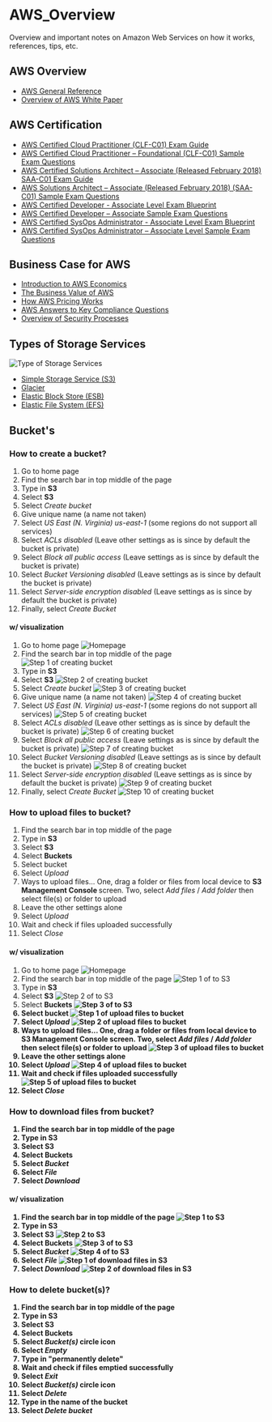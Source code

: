 # AWS_Overview
Overview and important notes on Amazon Web Services on how it works, references, tips, etc. 

## AWS Overview 
* [AWS General Reference](https://docs.aws.amazon.com/general/latest/gr/aws-general.pdf)
* [Overview of AWS White Paper](https://d0.awsstatic.com/whitepapers/aws-overview.pdf)

## AWS Certification
* [AWS Certified Cloud Practitioner (CLF-C01) Exam Guide](https://d1.awsstatic.com/training-and-certification/Docs%20-%20Cloud%20Practitioner/AWS%20Certified%20Cloud%20Practitioner_Exam_Guide_v1.4_FINAL.PDF)
* [AWS Certified Cloud Practitioner – Foundational (CLF-C01) Sample Exam Questions](https://d1.awsstatic.com/training-and-certification/Docs%20-%20Cloud%20Practitioner/AWS%20Certified%20Cloud%20Practioner_Sample%20Questions_v1.1_FINAL.PDF)
* [AWS Certified Solutions Architect – Associate (Released February 2018) SAA-C01 Exam Guide](https://d1.awsstatic.com/training-and-certification/docs-sa-assoc/AWS_Certified_Solutions_Architect_Associate_Feb_2018_%20Exam_Guide_v1.5.2.pdf)
* [AWS Solutions Architect – Associate (Released February 2018) (SAA-C01) Sample Exam Questions](https://d1.awsstatic.com/training-and-certification/docs-sa-assoc/AWS_Certified_Solutions%20Architect_Associate_Feb_2018_Sample%20Questions_v1.0.pdf)
* [AWS Certified Developer - Associate Level Exam Blueprint](http://awstrainingandcertification.s3.amazonaws.com/production/AWS_certified_developer_associate_blueprint.pdf)
* [AWS Certified Developer – Associate Sample Exam Questions](https://d1.awsstatic.com/training-and-certification/docs-dev-associate/AWS_certified_developer_associate_examsample.pdf)
* [AWS Certified SysOps Administrator - Associate Level Exam Blueprint](http://awstrainingandcertification.s3.amazonaws.com/production/AWS_certified_sysops_associate_blueprint.pdf)
* [AWS Certified SysOps Administrator – Associate Level Sample Exam Questions](https://d0.awsstatic.com/training-and-certification/docs/AWS_certified_sysops_associate_examsample.pdf)
## Business Case for AWS
* [Introduction to AWS Economics](https://d1.awsstatic.com/whitepapers/introduction-to-aws-cloud-economics-final.pdf)
* [The Business Value of AWS](https://d1.awsstatic.com/whitepapers/introduction-to-aws-cloud-economics-final.pdf)
* [How AWS Pricing Works](https://d1.awsstatic.com/whitepapers/aws_pricing_overview.pdf)
* [AWS Answers to Key Compliance Questions](https://d1.awsstatic.com/whitepapers/compliance/AWS_Answers_to_Key_Compliance_Questions.pdf)
* [Overview of Security Processes](https://d0.awsstatic.com/whitepapers/Security/AWS_Security_Whitepaper.pdf)

## Types of Storage Services
![Type of Storage Services](https://github.com/samuelroiz/AWS_Overview/blob/main/Images/AWS_storage_list.png)
* [Simple Storage Service (S3)](https://docs.aws.amazon.com/AmazonS3/latest/userguide/Welcome.html)
* [Glacier](https://www.whizlabs.com/blog/what-is-amazon-glacier/#:~:text=Amazon%20Web%20Services%20Amazon%20Glacier%20is%20considered%20as,to%20archive%20storage%20for%20saving%20costs%20on%20storage.)
* [Elastic Block Store (ESB)](https://docs.aws.amazon.com/AWSEC2/latest/UserGuide/AmazonEBS.html)
* [Elastic File System (EFS)](https://docs.aws.amazon.com/efs/latest/ug/whatisefs.html)

## Bucket's

### How to create a bucket? 
1. Go to home page
2. Find the search bar in top middle of the page
3. Type in <b> S3 </b>
4. Select <b> S3 </b>
5. Select <i> Create bucket </i>
6. Give unique name (a name not taken)
7. Select <i> US East (N. Virginia) us-east-1 </i> (some regions do not support all services)
8. Select <i> ACLs disabled </i> (Leave other settings as is since by default the bucket is private)
9. Select <i> Block all public access </i> (Leave settings as is since by default the bucket is private)
10. Select <i> Bucket Versioning disabled </i> (Leave settings as is since by default the bucket is private)
11. Select <i> Server-side encryption disabled </i> (Leave settings as is since by default the bucket is private)
12. Finally, select <i> Create Bucket </i>

#### w/ visualization
1. Go to home page ![Homepage](https://github.com/samuelroiz/AWS_Overview/blob/main/Images/Bucket/Create/homepage_amazon.png)
2. Find the search bar in top middle of the page ![Step 1 of creating bucket](https://github.com/samuelroiz/AWS_Overview/blob/main/Images/Bucket/Create/create_bucket_in_S3_step_1.png)
3. Type in <b> S3 </b> 
4. Select <b> S3 </b> ![Step 2 of creating bucket](https://github.com/samuelroiz/AWS_Overview/blob/main/Images/Bucket/Create/create_bucket_in_S3_step_2.png)
5. Select <i> Create bucket </i> ![Step 3 of creating bucket](https://github.com/samuelroiz/AWS_Overview/blob/main/Images/Bucket/Create/create_bucket_in_S3_step_3.png)
6. Give unique name (a name not taken) ![Step 4 of creating bucket](https://github.com/samuelroiz/AWS_Overview/blob/main/Images/Bucket/Create/create_bucket_in_S3_step_4.png)
7. Select <i> US East (N. Virginia) us-east-1 </i> (some regions do not support all services) ![Step 5 of creating bucket](https://github.com/samuelroiz/AWS_Overview/blob/main/Images/Bucket/Create/create_bucket_in_S3_step_5.png)
8. Select <i> ACLs disabled </i> (Leave other settings as is since by default the bucket is private) ![Step 6 of creating bucket](https://github.com/samuelroiz/AWS_Overview/blob/main/Images/Bucket/Create/create_bucket_in_S3_step_6.png)
9. Select <i> Block all public access </i> (Leave settings as is since by default the bucket is private) ![Step 7 of creating bucket](https://github.com/samuelroiz/AWS_Overview/blob/main/Images/Bucket/Create/create_bucket_in_S3_step_7.png)
10. Select <i> Bucket Versioning disabled </i> (Leave settings as is since by default the bucket is private) ![Step 8 of creating bucket](https://github.com/samuelroiz/AWS_Overview/blob/main/Images/Bucket/Create/create_bucket_in_S3_step_8.png)
11. Select <i> Server-side encryption disabled </i> (Leave settings as is since by default the bucket is private) ![Step 9 of creating bucket](https://github.com/samuelroiz/AWS_Overview/blob/main/Images/Bucket/Create/create_bucket_in_S3_step_9.png)
12. Finally, select <i> Create Bucket </i> ![Step 10 of creating bucket](https://github.com/samuelroiz/AWS_Overview/blob/main/Images/Bucket/Create/create_bucket_in_S3_step_10.png)

### How to upload files to bucket?
1. Find the search bar in top middle of the page
2. Type in <b> S3 </b>
3. Select <b> S3 </b>
4. Select <b> Buckets </b>
5. Select bucket
6. Select <i> Upload </i>
7. Ways to upload files... One, drag a folder or files from local device to <b> S3 Management Console </b> screen. Two, select <i> Add files </i> / <i> Add folder </i> then select file(s) or folder to upload
8. Leave the other settings alone
9. Select <i> Upload </i>
10. Wait and check if files uploaded successfully
11. Select <i> Close </i>

#### w/ visualization
1. Go to home page ![Homepage](https://github.com/samuelroiz/AWS_Overview/blob/main/Images/Bucket/Create/homepage_amazon.png)
2. Find the search bar in top middle of the page ![Step 1 of to S3](https://github.com/samuelroiz/AWS_Overview/blob/main/Images/Bucket/Upload/basic_steps_to_s3_step_1.png)
3. Type in <b> S3 </b> 
4. Select <b> S3 </b> ![Step 2 of to S3](https://github.com/samuelroiz/AWS_Overview/blob/main/Images/Bucket/Upload/basic_steps_to_s3_step_2.png)
5. Select <b> Buckets <b> ![Step 3 of to S3](https://github.com/samuelroiz/AWS_Overview/blob/main/Images/Bucket/Upload/basic_steps_to_s3_buckets_step_3.png)
6. Select bucket ![Step 1 of upload files to bucket](https://github.com/samuelroiz/AWS_Overview/blob/main/Images/Bucket/Upload/upload_to_bucket_in_S3_step_1.png)
6. Select <i> Upload </i> ![Step 2 of upload files to bucket](https://github.com/samuelroiz/AWS_Overview/blob/main/Images/Bucket/Upload/upload_to_bucket_in_S3_step_2.png)
7. Ways to upload files... One, drag a folder or files from local device to <b> S3 Management Console </b> screen. Two, select <i> Add files </i> / <i> Add folder </i> then select file(s) or folder to upload ![Step 3 of upload files to bucket](https://github.com/samuelroiz/AWS_Overview/blob/main/Images/Bucket/Upload/upload_to_bucket_in_S3_step_3.png)
8. Leave the other settings alone
9. Select <i> Upload </i> ![Step 4 of upload files to bucket](https://github.com/samuelroiz/AWS_Overview/blob/main/Images/Bucket/Upload/upload_to_bucket_in_S3_step_4.png)
10. Wait and check if files uploaded successfully ![Step 5 of upload files to bucket](https://github.com/samuelroiz/AWS_Overview/blob/main/Images/Bucket/Upload/upload_to_bucket_in_S3_step_5.png)
11. Select <i> Close </i>

### How to download files from bucket? 
1. Find the search bar in top middle of the page
2. Type in <b> S3 </b> 
3. Select <b> S3 </b> 
4. Select <b> Buckets </b> 
5. Select <i> Bucket </i> 
6. Select <i> File </i> 
7. Select <i> Download </i> 

#### w/ visualization
1. Find the search bar in top middle of the page ![Step 1 to S3](https://github.com/samuelroiz/AWS_Overview/blob/main/Images/Bucket/Download/basic_steps_to_s3_step_1.png)
2. Type in <b> S3 </b>
3. Select <b> S3 </b> ![Step 2 to S3](https://github.com/samuelroiz/AWS_Overview/blob/main/Images/Bucket/Download/basic_steps_to_s3_step_2.png)
4. Select <b> Buckets </b> ![Step 3 of to S3](https://github.com/samuelroiz/AWS_Overview/blob/main/Images/Bucket/Upload/basic_steps_to_s3_buckets_step_3.png)
5. Select <i> Bucket </i> ![Step 4 of to S3](https://github.com/samuelroiz/AWS_Overview/blob/main/Images/Bucket/Upload/upload_to_bucket_in_S3_step_1.png)
6. Select <i> File </i> ![Step 1 of download files in S3](https://github.com/samuelroiz/AWS_Overview/blob/main/Images/Bucket/Download/download_from_bucket_in_S3_step_1.png)
7. Select <i> Download </i> ![Step 2 of download files in S3](https://github.com/samuelroiz/AWS_Overview/blob/main/Images/Bucket/Download/download_from_bucket_in_S3_step_2.png)

### How to delete bucket(s)? 
1. Find the search bar in top middle of the page
2. Type in <b> S3 </b>
3. Select <b> S3 </b>
4. Select <b> Buckets </b>
5. Select <i> Bucket(s) </i> circle icon
6. Select <i> Empty </i>
7. Type in "permanently delete"
8. Wait and check if files emptied successfully
9. Select <i> Exit </i>
10. Select <i> Bucket(s) </i> circle icon
11. Select <i> Delete </i>
12. Type in the name of the bucket 
13. Select <i> Delete bucket </i>
